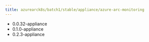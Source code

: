 ```yaml
---
title: azurearck8s/batch1/stable/appliance/azure-arc-monitoring
---
```

- 0.0.32-appliance
- 0.1.0-appliance
- 0.2.3-appliance
